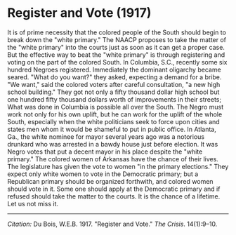 <!--
title:   Register and Vote
author:  Du Bois, W.E.B.
journal: The Crisis
year:    1917
volume:  14
issue:   1
pages:   9-10
-->

# Register and Vote (1917)

It is of prime necessity that the colored people of the South should begin to break down the "white primary." The NAACP proposes to take the matter of the "white primary" into the 
courts just as soon as it can get a proper case. But the effective way to beat the "white primary" is through registering and voting on the part of the colored South. In Columbia, S.C., recently some six hundred Negroes registered. Immediately the dominant oligarchy became seared. "What do you want?" they asked, expecting a demand for a bribe. "We want," said the colored voters after careful consultation, "a new high school building." They got not only a fifty thousand dollar high school but one hundred fifty thousand dollars worth of improvements in their streets; What was done in Columbia is possible all over the South. The Negro must work not only for his own uplift, but he can work for the uplift of the whole South, especially when the white politicians seek to force upon cities and states men whom it would be shameful to put in public office. In Atlanta, Ga., the white nominee for mayor several years ago was a notorious drunkard who was arrested in a bawdy house just before election. It was Negro votes that put a decent mayor in his place despite the "white primary." The colored women of Arkansas have the chance of their lives. The legislature has given the vote to women "in the primary elections." They expect only white women to vote in the Democratic primary; but a Republican primary should be organized forthwith, and colored women should vote in it. Some one should apply at the Democratic primary and if refused should take the matter to the courts. It is the chance of a lifetime. Let us not miss it. 

______________
*Citation:* Du Bois, W.E.B. 1917. "Register and Vote." *The Crisis*. 14(1):9&ndash;10.